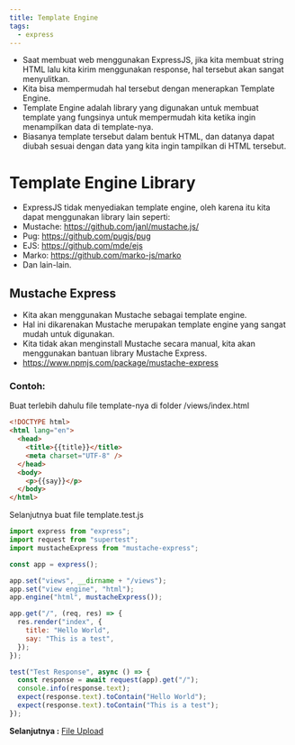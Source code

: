 ```yaml
---
title: Template Engine
tags:
  - express
---
```


- Saat membuat web menggunakan ExpressJS, jika kita membuat string HTML lalu kita kirim menggunakan response, hal tersebut akan sangat menyulitkan.
- Kita bisa mempermudah hal tersebut dengan menerapkan Template Engine.
- Template Engine adalah library yang digunakan untuk membuat template yang fungsinya untuk mempermudah kita ketika ingin menampilkan data di template-nya.
- Biasanya template tersebut dalam bentuk HTML, dan datanya dapat diubah sesuai dengan data yang kita ingin tampilkan di HTML tersebut.

# Template Engine Library

- ExpressJS tidak menyediakan template engine, oleh karena itu kita dapat menggunakan library lain seperti:
- Mustache: https://github.com/janl/mustache.js/
- Pug: https://github.com/pugjs/pug
- EJS: https://github.com/mde/ejs
- Marko: https://github.com/marko-js/marko
- Dan lain-lain.

## Mustache Express

- Kita akan menggunakan Mustache sebagai template engine.
- Hal ini dikarenakan Mustache merupakan template engine yang sangat mudah untuk digunakan.
- Kita tidak akan menginstall Mustache secara manual, kita akan menggunakan bantuan library Mustache Express.
- https://www.npmjs.com/package/mustache-express

### Contoh:

Buat terlebih dahulu file template-nya di folder /views/index.html

```html
<!DOCTYPE html>
<html lang="en">
  <head>
    <title>{{title}}</title>
    <meta charset="UTF-8" />
  </head>
  <body>
    <p>{{say}}</p>
  </body>
</html>
```

Selanjutnya buat file template.test.js

```js
import express from "express";
import request from "supertest";
import mustacheExpress from "mustache-express";

const app = express();

app.set("views", __dirname + "/views");
app.set("view engine", "html");
app.engine("html", mustacheExpress());

app.get("/", (req, res) => {
  res.render("index", {
    title: "Hello World",
    say: "This is a test",
  });
});

test("Test Response", async () => {
  const response = await request(app).get("/");
  console.info(response.text);
  expect(response.text).toContain("Hello World");
  expect(response.text).toContain("This is a test");
});
```

**Selanjutnya :** [File Upload](fileupload.md)
